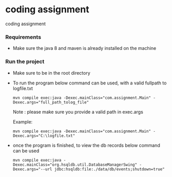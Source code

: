 # coding assignment
coding assignment


### Requirements

- Make sure the java 8 and maven is already installed on the machine

### Run the project

- Make sure to be in the root directory

- To run the program below command can be used, with a valid fullpath to logfile.txt
  
  `mvn compile exec:java -Dexec.mainClass="com.assignment.Main" -Dexec.args="full_path_tolog_file"`
  
  Note : please make sure you provide a valid path in exec.args
  
  Example:
  
  `mvn compile exec:java -Dexec.mainClass="com.assignment.Main" -Dexec.args="C:\logfile.txt"`

- once the program is finished, to view the db records below command can be used 
  
  `mvn compile exec:java -Dexec.mainClass="org.hsqldb.util.DatabaseManagerSwing" -Dexec.args="--url jdbc:hsqldb:file:./data/db/events;shutdown=true"`
